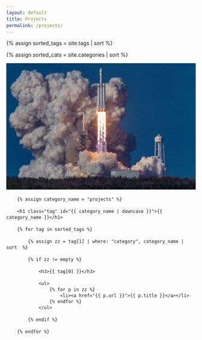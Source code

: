 ```yaml
---
layout: default
title: Projects
permalink: /projects/
---
```


{% assign sorted_tags = site.tags | sort %}

{% assign sorted_cats = site.categories | sort %}

<img src="/img/launch.jpg" />

<div class="posts">
    

        {% assign category_name = "projects" %}

        <h1 class="tag" id="{{ category_name | downcase }}">{{ category_name }}</h1>

        {% for tag in sorted_tags %}

            {% assign zz = tag[1] | where: "category", category_name | sort  %}
            
            {% if zz != empty %}
                
                <h3>{{ tag[0] }}</h3>

                <ul>
                    {% for p in zz %}
                        <li><a href="{{ p.url }}">{{ p.title }}</a></li>
                    {% endfor %}
                </ul>

            {% endif %}
        
        {% endfor %}





</div>

